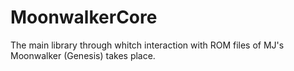 # MoonwalkerCore
The main library through whitch interaction with ROM files of MJ's Moonwalker (Genesis) takes place.
